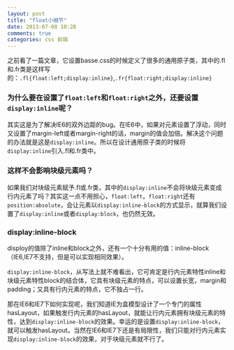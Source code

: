 ```yaml
---
layout: post
title: "float小细节"
date: 2013-07-08 10:28
comments: true
categories: css 前端
---
```


之前看了一篇文章，它设置basse.css的时候定义了很多的通用原子类，其中的.fl和.fr类是这样写的：`.fl{float:left;display:inline}`,`.fr{float:right;display:inline}`

### 为什么要在设置了`float:left`和`float:right`之外，还要设置`display:inline`呢？

其实这是为了解决IE6的双外边距的bug。在IE6中，如果对元素设置了浮动，同时又设置了margin-left或者margin-right的话，margin的值会加倍。解决这个问题的办法就是这是`display:inline`。所以在设计通用原子类的时候将`display:inline`引入.fl和.fr类中。

### 这样不会影响块级元素吗？

如果我们对块级元素赋予.fl或.fr类，其中的`display:inline`不会将块级元素变成行内元素了吗？其实这一点不用担心，`float:left`，`float:right`还有`position:absolute`，会让元素以`display:inline-block`的方式显示，就算我们设置了`display:inline`或者`display:block`，也仍然无效。

### display:inline-block

disploy的值除了inline和block之外，还有一个十分有用的值：inline-block（IE6,IE7不支持，但是可以实现相同效果）。

`display:inline-block`，从写法上就不难看出，它可肯定是行内元素特性inline和块级元素特性block的结合体，它具有块级元素的特点，可以设置长宽，margin和padding；又具有行内元素的特点，它不独占一行。

那在IE6和IE7下如何实现呢，我们知道IE为盒模型设计了一个专门的属性hasLayout，如果触发行内元素的hasLayout，就能让行内元素拥有块级元素的特性，达到`display:inline-block`的效果。幸运的是设置`display:inline-block`，就可以触发hasLayout。当然在IE6和IE7下还是有局限性，我们只能对行内元素实现`display:inline-block`的效果，对于块级元素就不行了。
